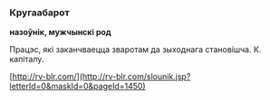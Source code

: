 ### Кругаабарот
**назоўнік, мужчынскі род**

Працэс, які заканчваецца зваротам да зыходнага становішча. К. капіталу.

<a rel="author">[http://rv-blr.com/](http://rv-blr.com/slounik.jsp?letterId=0&maskId=0&pageId=1450)</a>
